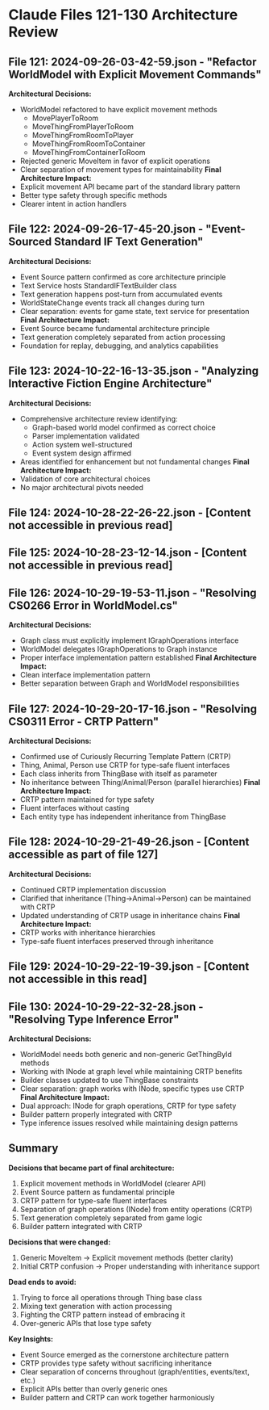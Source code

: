 # Claude Files 121-130 Architecture Review

## File 121: 2024-09-26-03-42-59.json - "Refactor WorldModel with Explicit Movement Commands"
**Architectural Decisions:**
- WorldModel refactored to have explicit movement methods
  - MovePlayerToRoom 
  - MoveThingFromPlayerToRoom
  - MoveThingFromRoomToPlayer
  - MoveThingFromRoomToContainer
  - MoveThingFromContainerToRoom
- Rejected generic MoveItem in favor of explicit operations
- Clear separation of movement types for maintainability
**Final Architecture Impact:**
- Explicit movement API became part of the standard library pattern
- Better type safety through specific methods
- Clearer intent in action handlers

## File 122: 2024-09-26-17-45-20.json - "Event-Sourced Standard IF Text Generation"
**Architectural Decisions:**
- Event Source pattern confirmed as core architecture principle
- Text Service hosts StandardIFTextBuilder class
- Text generation happens post-turn from accumulated events
- WorldStateChange events track all changes during turn
- Clear separation: events for game state, text service for presentation
**Final Architecture Impact:**
- Event Source became fundamental architecture principle
- Text generation completely separated from action processing
- Foundation for replay, debugging, and analytics capabilities

## File 123: 2024-10-22-16-13-35.json - "Analyzing Interactive Fiction Engine Architecture"
**Architectural Decisions:**
- Comprehensive architecture review identifying:
  - Graph-based world model confirmed as correct choice
  - Parser implementation validated
  - Action system well-structured
  - Event system design affirmed
- Areas identified for enhancement but not fundamental changes
**Final Architecture Impact:**
- Validation of core architectural choices
- No major architectural pivots needed

## File 124: 2024-10-28-22-26-22.json - [Content not accessible in previous read]

## File 125: 2024-10-28-23-12-14.json - [Content not accessible in previous read]

## File 126: 2024-10-29-19-53-11.json - "Resolving CS0266 Error in WorldModel.cs" 
**Architectural Decisions:**
- Graph class must explicitly implement IGraphOperations interface
- WorldModel delegates IGraphOperations to Graph instance
- Proper interface implementation pattern established
**Final Architecture Impact:**
- Clean interface implementation pattern
- Better separation between Graph and WorldModel responsibilities

## File 127: 2024-10-29-20-17-16.json - "Resolving CS0311 Error - CRTP Pattern"
**Architectural Decisions:**
- Confirmed use of Curiously Recurring Template Pattern (CRTP)
- Thing, Animal, Person use CRTP for type-safe fluent interfaces
- Each class inherits from ThingBase<TSelf> with itself as parameter
- No inheritance between Thing/Animal/Person (parallel hierarchies)
**Final Architecture Impact:**
- CRTP pattern maintained for type safety
- Fluent interfaces without casting
- Each entity type has independent inheritance from ThingBase<T>

## File 128: 2024-10-29-21-49-26.json - [Content accessible as part of file 127]
**Architectural Decisions:**
- Continued CRTP implementation discussion
- Clarified that inheritance (Thing->Animal->Person) can be maintained with CRTP
- Updated understanding of CRTP usage in inheritance chains
**Final Architecture Impact:**
- CRTP works with inheritance hierarchies
- Type-safe fluent interfaces preserved through inheritance

## File 129: 2024-10-29-22-19-39.json - [Content not accessible in this read]

## File 130: 2024-10-29-22-32-28.json - "Resolving Type Inference Error"
**Architectural Decisions:**
- WorldModel needs both generic and non-generic GetThingById methods
- Working with INode at graph level while maintaining CRTP benefits
- Builder classes updated to use ThingBase<T> constraints
- Clear separation: graph works with INode, specific types use CRTP
**Final Architecture Impact:**
- Dual approach: INode for graph operations, CRTP for type safety
- Builder pattern properly integrated with CRTP
- Type inference issues resolved while maintaining design patterns

## Summary

**Decisions that became part of final architecture:**
1. Explicit movement methods in WorldModel (clearer API)
2. Event Source pattern as fundamental principle
3. CRTP pattern for type-safe fluent interfaces
4. Separation of graph operations (INode) from entity operations (CRTP)
5. Text generation completely separated from game logic
6. Builder pattern integrated with CRTP

**Decisions that were changed:**
1. Generic MoveItem → Explicit movement methods (better clarity)
2. Initial CRTP confusion → Proper understanding with inheritance support

**Dead ends to avoid:**
1. Trying to force all operations through Thing base class
2. Mixing text generation with action processing
3. Fighting the CRTP pattern instead of embracing it
4. Over-generic APIs that lose type safety

**Key Insights:**
- Event Source emerged as the cornerstone architecture pattern
- CRTP provides type safety without sacrificing inheritance
- Clear separation of concerns throughout (graph/entities, events/text, etc.)
- Explicit APIs better than overly generic ones
- Builder pattern and CRTP can work together harmoniously